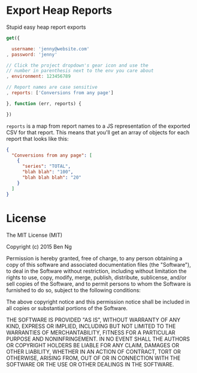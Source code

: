 # Export Heap Reports

Stupid easy heap report exports

```js
get({

  username: 'jenny@website.com'
, password: 'jenny'

// Click the project dropdown's gear icon and use the
// number in parenthesis next to the env you care about
, environment: 123456789

// Report names are case sensitive
, reports: ['Conversions from any page']

}, function (err, reports) {

})
```

`reports` is a map from report names to a JS representation of the exported CSV for that report. This means that you'll get an array of objects for each report that looks like this:

```json
{
  "Conversions from any page": [
    {
      "series": "TOTAL",
      "blah blah": "100",
      "blah blah blah": "20"
    }
  ]
}
```

# License

The MIT License (MIT)

Copyright (c) 2015 Ben Ng

Permission is hereby granted, free of charge, to any person obtaining a copy
of this software and associated documentation files (the "Software"), to deal
in the Software without restriction, including without limitation the rights
to use, copy, modify, merge, publish, distribute, sublicense, and/or sell
copies of the Software, and to permit persons to whom the Software is
furnished to do so, subject to the following conditions:

The above copyright notice and this permission notice shall be included in
all copies or substantial portions of the Software.

THE SOFTWARE IS PROVIDED "AS IS", WITHOUT WARRANTY OF ANY KIND, EXPRESS OR
IMPLIED, INCLUDING BUT NOT LIMITED TO THE WARRANTIES OF MERCHANTABILITY,
FITNESS FOR A PARTICULAR PURPOSE AND NONINFRINGEMENT. IN NO EVENT SHALL THE
AUTHORS OR COPYRIGHT HOLDERS BE LIABLE FOR ANY CLAIM, DAMAGES OR OTHER
LIABILITY, WHETHER IN AN ACTION OF CONTRACT, TORT OR OTHERWISE, ARISING FROM,
OUT OF OR IN CONNECTION WITH THE SOFTWARE OR THE USE OR OTHER DEALINGS IN
THE SOFTWARE.
